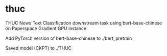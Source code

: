 # thuc
THUC News Text Classification downstream task using bert-base-chinese on Paperspace Gradient GPU instance

Add PyTorch version of bert-base-chinese to ./bert_pretrain

Saved model (CKPT) to ./THUC
